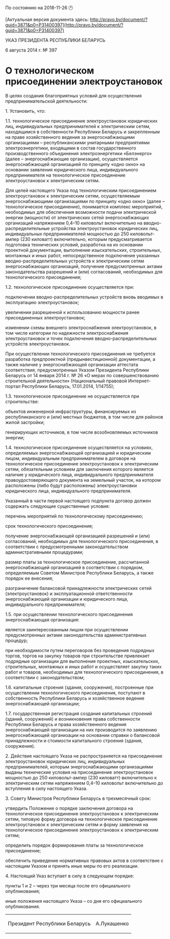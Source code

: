 По состоянию на 2018-11-26 &#x1F550;

[Актуальная версия документа здесь: http://pravo.by/document/?guid=3871&p0=P31400397](http://pravo.by/document/?guid=3871&p0=P31400397)

<p>УКАЗ ПРЕЗИДЕНТА РЕСПУБЛИКИ БЕЛАРУСЬ</p>
<p>6 августа 2014 г. № 397</p>
<h1>О технологическом присоединении электроустановок</h1>
<p>В целях создания благоприятных условий для осуществления предпринимательской деятельности:</p>
<p>1. Установить, что:</p>
<p>1.1. технологическое присоединение электроустановок юридических лиц, индивидуальных предпринимателей к электрическим сетям, находящимся в собственности Республики Беларусь и закрепленным на праве хозяйственного ведения за энергоснабжающими организациями – республиканскими унитарными предприятиями электроэнергетики, входящими в состав государственного производственного объединения электроэнергетики «Белэнерго» (далее – энергоснабжающие организации), осуществляется энергоснабжающей организацией по принципу «одно окно» на основании заявления юридического лица, индивидуального предпринимателя на технологическое присоединение электроустановок к электрическим сетям.</p>
<p>Для целей настоящего Указа под технологическим присоединением электроустановок к электрическим сетям, осуществляемым энергоснабжающими организациями по принципу «одно окно» (далее – технологическое присоединение), понимается комплекс мероприятий, необходимых для обеспечения возможности подачи электрической энергии (мощности) от электрических сетей энергоснабжающих организаций напряжением 0,4–10 киловольт включительно на вводно-распределительные устройства электроустановок юридических лиц, индивидуальных предпринимателей мощностью до 250 киловольт-ампер (230 киловатт) включительно, которым предусматривается подготовка технических условий, разработка на их основании проектной документации, выполнение изыскательских, строительных, монтажных и иных работ, непосредственное подключение указанных вводно-распределительных устройств к электрическим сетям энергоснабжающих организаций, получение предусмотренных актами законодательства разрешений и (или) согласований, необходимых для технологического присоединения;</p>
<p>1.2. технологическое присоединение осуществляется при:</p>
<p>подключении вводно-распределительных устройств вновь вводимых в эксплуатацию электроустановок;</p>
<p>увеличении разрешенной к использованию мощности ранее присоединенных электроустановок;</p>
<p>изменении схемы внешнего электроснабжения электроустановок, в том числе категории по надежности электроснабжения электроустановок и точек подключения вводно-распределительных устройств электроустановок.</p>
<p>При осуществлении технологического присоединения не требуется разработка предпроектной (предынвестиционной) документации, а также наличие у энергоснабжающей организации аттестата соответствия, предусмотренных Указом Президента Республики Беларусь от 14 января 2014 г. № 26 «О мерах по совершенствованию строительной деятельности» (Национальный правовой Интернет-портал Республики Беларусь, 17.01.2014, 1/14755);</p>
<p>1.3. технологическое присоединение не осуществляется при строительстве:</p>
<p>объектов инженерной инфраструктуры, финансируемых из республиканского и (или) местных бюджетов, в том числе для районов жилой застройки;</p>
<p>генерирующих источников, в том числе возобновляемых источников энергии;</p>
<p>1.4. технологическое присоединение осуществляется на условиях, определяемых энергоснабжающей организацией и юридическим лицом, индивидуальным предпринимателем в договоре на технологическое присоединение электроустановок к электрическим сетям, обязательным условием для заключения которого является наличие у юридического лица, индивидуального предпринимателя правоудостоверяющего документа на земельный участок, на котором расположены (либо будут расположены) электроустановки юридического лица, индивидуального предпринимателя.</p>
<p>Указанный в части первой настоящего подпункта договор должен содержать следующие существенные условия:</p>
<p>перечень мероприятий по технологическому присоединению;</p>
<p>срок технологического присоединения;</p>
<p>получение энергоснабжающей организацией разрешений и (или) согласований, необходимых для технологического присоединения, в соответствии с предусмотренными законодательством административными процедурами;</p>
<p>размер платы за технологическое присоединение, рассчитанной энергоснабжающей организацией в соответствии с порядком, определяемым Советом Министров Республики Беларусь, а также порядок ее внесения;</p>
<p>разграничение балансовой принадлежности электрических сетей (электроустановок) и эксплуатационной ответственности энергоснабжающей организации и юридического лица, индивидуального предпринимателя;</p>
<p>1.5. при осуществлении технологического присоединения энергоснабжающая организация:</p>
<p>является заинтересованным лицом при осуществлении предусмотренных актами законодательства административных процедур;</p>
<p>при необходимости путем переговоров без проведения подрядных торгов, торгов на закупку товаров при строительстве привлекает подрядные организации для выполнения проектных, изыскательских, строительных, монтажных и иных работ и осуществляет закупку таких работ и товаров, необходимых для технологического присоединения, в соответствии с законодательством;</p>
<p>1.6. капитальные строения (здания, сооружения), построенные при осуществлении технологического присоединения, поступают в собственность Республики Беларусь и хозяйственное ведение энергоснабжающей организации;</p>
<p>1.7. государственная регистрация создания капитальных строений (зданий, сооружений) и возникновения права собственности Республики Беларусь и права хозяйственного ведения энергоснабжающей организации на них производится по заявлению энергоснабжающей организации на основании справки о балансовой принадлежности и стоимости капитального строения (здания, сооружения).</p>
<p>2. Действие настоящего Указа не распространяется на присоединение электроустановок юридических лиц, индивидуальных предпринимателей, которым энергоснабжающими организациями выданы технические условия на присоединение электроустановок мощностью до 250 киловольт-ампер (230 киловатт) включительно к электрическим сетям напряжением 0,4–10 киловольт включительно до вступления в силу настоящего Указа.</p>
<p>3. Совету Министров Республики Беларусь в трехмесячный срок:</p>
<p>утвердить Положение о порядке заключения договора на технологическое присоединение электроустановок к электрическим сетям, типовую форму договора на технологическое присоединение электроустановок к электрическим сетям и форму заявления на технологическое присоединение электроустановок к электрическим сетям;</p>
<p>определить порядок формирования платы за технологическое присоединение;</p>
<p>обеспечить приведение нормативных правовых актов в соответствие с настоящим Указом и принять иные меры по его реализации.</p>
<p>4. Настоящий Указ вступает в силу в следующем порядке:</p>
<p>пункты 1 и 2 – через три месяца после его официального опубликования;</p>
<p>иные положения настоящего Указа – со дня его официального опубликования.</p>
<p></p>
<table><tr>
<td><p>Президент Республики Беларусь</p></td>
<td><p>А.Лукашенко</p></td>
</tr></table>
<p></p>